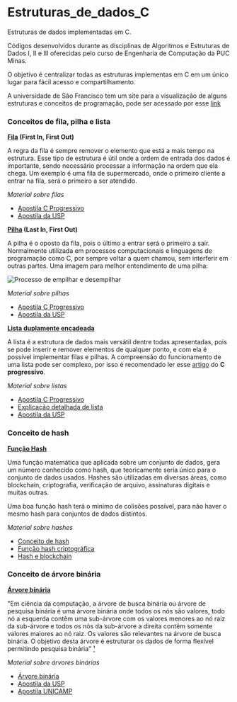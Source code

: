 # Estruturas_de_dados_C
Estruturas de dados implementadas em C.

Códigos desenvolvidos durante as disciplinas de
Algoritmos e Estruturas de Dados I, II e III oferecidas pelo curso de
Engenharia de Computação da PUC Minas.

O objetivo é centralizar todas as estruturas implementas em C em um único lugar
para fácil acesso e compartilhamento.

A universidade de São Francisco tem um site para a visualização de alguns estruturas e conceitos de programação, pode ser acessado por esse [link](https://www.cs.usfca.edu/~galles/visualization/Algorithms.html)

### Conceitos de fila, pilha e lista

**[Fila](https://github.com/raikon55/Estruturas_de_dados_C/blob/master/src/fila.h) (First In, First Out)**

A regra da fila é sempre remover o elemento que está a mais tempo na estrutura. Esse tipo de estrutura é útil onde a ordem de entrada dos dados é importante, sendo necessário processar a informação na ordem que ela chega. Um exemplo é uma fila de supermercado, onde o primeiro cliente a entrar na fila, será o primeiro a ser atendido.

_Material sobre filas_
* [Apostila C Progressivo](https://www.cprogressivo.net/2014/05/Filas-em-C-Como-Programar-Tutorial-Estrutura-de-Dados-Dinamica-Queue.html)
* [Apostila da USP](https://www.ime.usp.br/~pf/algoritmos/aulas/fila.html)

**[Pilha](https://github.com/raikon55/Estruturas_de_dados_C/blob/master/src/pilha.h) (Last In, First Out)**

A pilha é o oposto da fila, pois o último a entrar será o primeiro a sair. Normalmente utilizada em processos computacionais e linguagens de programação como C, por sempre voltar a quem chamou, sem interferir em outras partes.
Uma imagem para melhor entendimento de uma pilha:

![Processo de empilhar e desempilhar](https://upload.wikimedia.org/wikipedia/commons/thumb/b/b4/Lifo_stack.png/350px-Lifo_stack.png)

_Material sobre pilhas_
* [Apostila C Progressivo](https://www.cprogressivo.net/2014/05/Pilhas-Stack-em-C-O-Que-E-Como-Implementar-Tutorial-C-Estrutura-de-Dados.html)
* [Apostila da USP](https://www.ime.usp.br/~pf/algoritmos/aulas/pilha.html)

**[Lista duplamente encadeada](https://github.com/raikon55/Estruturas_de_dados_C/blob/master/src/lista.h)**

A lista é a estrutura de dados mais versátil dentre todas apresentadas, pois se pode inserir e remover elementos de qualquer ponto, e com ela é possível implementar filas e pilhas. A compreensão do funcionamento de uma lista pode ser complexo, por isso é recomendado ler esse [artigo](https://www.cprogressivo.net/2013/10/Listas-em-C-O-que-e-como-funciona-uma-LIST.html) do **C progressivo**.

_Material sobre listas_
* [Apostila C Progressivo](https://www.cprogressivo.net/2013/10/Como-fazer-uma-lista-em-C.html)
* [Explicação detalhada de lista](https://www.cprogressivo.net/2013/10/Listas-em-C-O-que-e-como-funciona-uma-LIST.html)
* [Apostila da USP](https://www.ime.usp.br/~pf/algoritmos/aulas/lista.html)

### Conceito de hash

**[Função Hash](https://github.com/raikon55/Estruturas_de_dados_C/blob/master/src/hash.h)**

Uma função matemática que aplicada sobre um conjunto de dados, gera um número conhecido como hash, que teoricamente seria único para o conjunto de dados usados. Hashes são utilizadas em diversas áreas, como blockchain, criptografia, verificação de arquivo, assinaturas digitais e muitas outras.

Uma boa função hash terá o minimo de colisões possível, para não haver o mesmo hash para conjuntos de dados distintos.

_Material sobre hashes_

* [Conceito de hash](https://pt.wikipedia.org/wiki/Fun%C3%A7%C3%A3o_hash)
* [Função hash criptográfica](https://pt.wikipedia.org/wiki/Fun%C3%A7%C3%A3o_hash_criptogr%C3%A1fica)
* [Hash e blockchain](https://guiadobitcoin.com.br/se-voce-entender-a-funcao-da-hash-voce-entendera-a-blockchain/)

### Conceito de árvore binária

**[Árvore binária](https://github.com/raikon55/Estruturas_de_dados_C/blob/master/src/binary_tree.h)**

"Em ciência da computação, a árvore de busca binária ou árvore de pesquisa binária é uma árvore binária onde todos os nós são valores, todo nó a esquerda contêm uma sub-árvore com os valores menores ao nó raiz da sub-árvore e todos os nós da sub-árvore a direita contêm somente valores maiores ao nó raiz. Os valores são relevantes na árvore de busca binária. O objetivo desta árvore é estruturar os dados de forma flexível permitindo pesquisa binária" [¹](https://www.ft.unicamp.br/liag/siteEd/definicao/arvore-binaria.php)

_Material sobre árvores binárias_

* [Árvore binária](https://pt.wikipedia.org/wiki/%C3%81rvore_bin%C3%A1ria)
* [Apostila da USP](https://www.ime.usp.br/~pf/algoritmos/aulas/bint.html)
* [Apostila UNICAMP](https://www.ft.unicamp.br/liag/siteEd/definicao/arvore-binaria.php)

